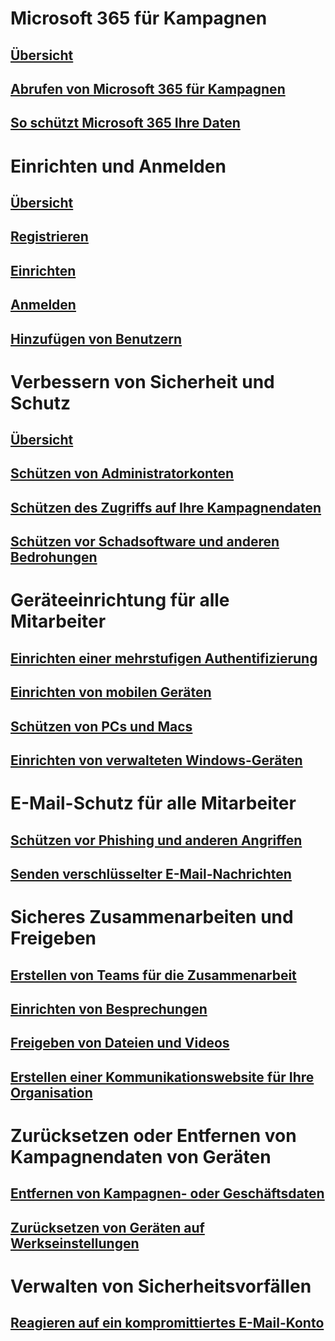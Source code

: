 # Microsoft 365 für Kampagnen
## [Übersicht](index.md)
## [Abrufen von Microsoft 365 für Kampagnen](get-microsoft-365-campaigns.md)
## [So schützt Microsoft 365 Ihre Daten](m365-campaigns-users.md)

# Einrichten und Anmelden
## [Übersicht](microsoft-365-campaigns-setup-overview.md)
## [Registrieren](m365-campaigns-sign-up.md)
## [Einrichten](../business/set-up.md?toc=/microsoft-365/campaigns/toc.json)
## [Anmelden](m365-campaigns-sign-in.md)
## [Hinzufügen von Benutzern](../business/add-users-m365b.md?toc=/microsoft-365/campaigns/toc.json)

# Verbessern von Sicherheit und Schutz
## [Übersicht](m365-campaigns-security-overview.md)
## [Schützen von Administratorkonten](m365-campaigns-protect-admin-accounts.md)
## [Schützen des Zugriffs auf Ihre Kampagnendaten](m365-campaigns-conditional-access.md)
## [Schützen vor Schadsoftware und anderen Bedrohungen](m365-campaigns-increase-protection.md) 

# Geräteeinrichtung für alle Mitarbeiter
## [Einrichten einer mehrstufigen Authentifizierung](m365-campaigns-multifactor-authenication.md)
## [Einrichten von mobilen Geräten](../business/set-up-mobile-devices.md?toc=/microsoft-365/campaigns/toc.json)
## [Schützen von PCs und Macs](m365-campaigns-protect-pcs-macs.md)
## [Einrichten von verwalteten Windows-Geräten](../business/set-up-windows-devices.md?toc=/microsoft-365/campaigns/toc.json)

# E-Mail-Schutz für alle Mitarbeiter
## [Schützen vor Phishing und anderen Angriffen](m365-campaigns-phishing-and-attacks.md)
## [Senden verschlüsselter E-Mail-Nachrichten](send-encrypted-email.md)

# Sicheres Zusammenarbeiten und Freigeben
## [Erstellen von Teams für die Zusammenarbeit](create-teams-for-collaboration.md)
## [Einrichten von Besprechungen](set-up-meetings.md)
## [Freigeben von Dateien und Videos](share-files-and-videos.md)
## [Erstellen einer Kommunikationswebsite für Ihre Organisation](create-communications-site.md)

# Zurücksetzen oder Entfernen von Kampagnendaten von Geräten 
## [Entfernen von Kampagnen- oder Geschäftsdaten](../business/remove-company-data.md?toc=/microsoft-365/campaigns/toc.json)
## [Zurücksetzen von Geräten auf Werkseinstellungen](../business/reset-devices-to-factory-settings.md?toc=/microsoft-365/campaigns/toc.json)

# Verwalten von Sicherheitsvorfällen
## [Reagieren auf ein kompromittiertes E-Mail-Konto](https://docs.microsoft.com/microsoft-365/compliance/responding-to-a-compromised-email-account)
